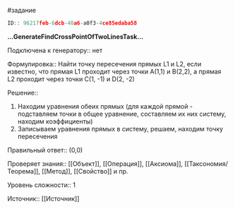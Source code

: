 #задание

```javascript
ID:: 96217feb-6dcb-40a6-a0f3-4ce85edaba58
```

**...GenerateFindCrossPointOfTwoLinesTask...**

Подключена к генератору:: нет

Формулировка:: Найти точку пересечения прямых L1 и L2, если известно, что прямая L1 проходит через точки А(1,1) и B(2,2), а прямая L2 проходит через точки C(1, -1) и D(2, -2)
  
Решение:: 
1. Находим уравнения обеих прямых (для каждой прямой - подставляем точки в общее уравнение, составляем их них систему, находим коэффициенты) 
2. Записываем уравнения прямых в систему, решаем, находим точку пересечения

Правильный ответ:: (0,0) 

Проверяет знания:: [[Объект]], [[Операция]], [[Аксиома]], [[Таксономия/Теорема]], [[Метод]], [[Свойство]] и пр.

Уровень сложности:: 1

Источник:: [[Источник]]